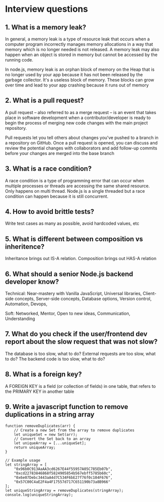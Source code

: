 # Interview questions

## 1. What is a memory leak?

In general, a memory leak is a type of resource leak that occurs when a computer program incorrectly manages memory allocations in a way that memory which is no longer needed is not released. A memory leak may also happen when an object is stored in memory but cannot be accessed by the running code.

In node.js, memory leak is an orphan block of memory on the Heap that is no longer used by your app because it has not been released by the garbage collector. It's a useless block of memory. These blocks can grow over time and lead to your app crashing because it runs out of memory

## 2. What is a pull request?

A pull request – also referred to as a merge request – is an event that takes place in software development when a contributor/developer is ready to begin the process of merging new code changes with the main project repository.

Pull requests let you tell others about changes you've pushed to a branch in a repository on GitHub. Once a pull request is opened, you can discuss and review the potential changes with collaborators and add follow-up commits before your changes are merged into the base branch

## 3. What is a race condition?

A race condition is a type of programming error that can occur when multiple processes or threads are accessing the same shared resource. Only happens on multi thread. Node.js is a single threaded but a race condition can happen because it is still concurrent.

## 4. How to avoid brittle tests?

Write test cases as many as possible, avoid hardcoded values, etc

## 5. What is different between composition vs inheritence?

Inheritance brings out IS-A relation. Composition brings out HAS-A relation

## 6. What should a senior Node.js backend developer know?

Technical: Near-mastery with Vanilla JavaScript, Universal libraries, Client-side concepts, Server-side concepts, Database options, Version control, Automation, Devops,

Soft: Networked, Mentor, Open to new ideas, Communication, Understanding

## 7. What do you check if the user/frontend dev report about the slow request that was not slow?

The database is too slow, what to do?
External requests are too slow, what to do?
The backend code is too slow, what to do?

## 8. What is a foreign key?

A FOREIGN KEY is a field (or collection of fields) in one table, that refers to the PRIMARY KEY in another table

## 9. Write a javascript function to remove duplications in a string array
```
function removeDuplicates(arr) {
    // Create a new Set from the array to remove duplicates
    let uniqueSet = new Set(arr);
    // Convert the Set back to an array
    let uniqueArray = [...uniqueSet];
    return uniqueArray;
}

// Example usage
let stringArray = [
    "0x96b0C913AaAA3cd6267E44f55957A05C785Eb07b",
    "0xcd22783846868f5824905854b567ebff5785b60c",
    "0x6e07Debc3443aA4d7C534F6bE27f76f0c104F676",
    "0x57C00C4aE2F4a4F17557d717C651190b73a8B966"
];
let uniqueStringArray = removeDuplicates(stringArray);
console.log(uniqueStringArray);
```

